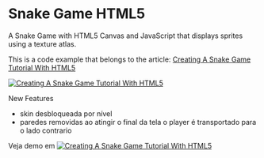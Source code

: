 # Snake Game HTML5
A Snake Game with HTML5 Canvas and JavaScript that displays sprites using a texture atlas.

This is a code example that belongs to the article: [Creating A Snake Game Tutorial With HTML5](http://rembound.com/articles/creating-a-snake-game-tutorial-with-html5)

[![Creating A Snake Game Tutorial With HTML5](screenshot.png?raw=true)](http://rembound.com/articles/creating-a-snake-game-tutorial-with-html5)

New Features 
 - skin desbloqueada por nível
 - paredes removidas ao atingir o final da tela o player é transportado para o lado contrario 

Veja demo em 
[![Creating A Snake Game Tutorial With HTML5](screenshot.png?raw=true)](http://rembound.com/articles/creating-a-snake-game-tutorial-with-html5)